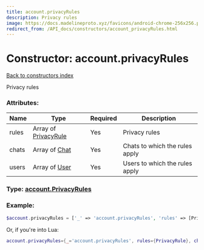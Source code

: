 ```yaml
---
title: account.privacyRules
description: Privacy rules
image: https://docs.madelineproto.xyz/favicons/android-chrome-256x256.png
redirect_from: /API_docs/constructors/account_privacyRules.html
---
```

# Constructor: account.privacyRules  
[Back to constructors index](index.md)



Privacy rules

### Attributes:

| Name     |    Type       | Required | Description |
|----------|---------------|----------|-------------|
|rules|Array of [PrivacyRule](../types/PrivacyRule.md) | Yes|Privacy rules|
|chats|Array of [Chat](../types/Chat.md) | Yes|Chats to which the rules apply|
|users|Array of [User](../types/User.md) | Yes|Users to which the rules apply|



### Type: [account.PrivacyRules](../types/account.PrivacyRules.md)


### Example:

```php
$account.privacyRules = ['_' => 'account.privacyRules', 'rules' => [PrivacyRule, PrivacyRule], 'chats' => [Chat, Chat], 'users' => [User, User]];
```  


Or, if you're into Lua:

```lua
account.privacyRules={_='account.privacyRules', rules={PrivacyRule}, chats={Chat}, users={User}}

```


